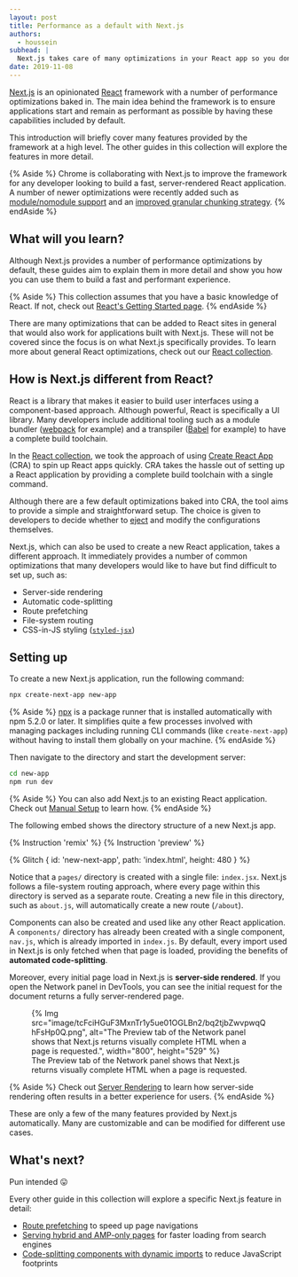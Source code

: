 ```yaml
---
layout: post
title: Performance as a default with Next.js
authors:
  - houssein
subhead: |
  Next.js takes care of many optimizations in your React app so you don’t have to
date: 2019-11-08
---
```


[Next.js](https://nextjs.org/) is an opinionated [React](https://reactjs.org/)
framework with a number of performance optimizations baked in. The main idea
behind the framework is to ensure applications start and remain as performant
as possible by having these capabilities included by default.

This introduction will briefly cover many features provided by the framework
at a high level. The other guides in this collection will explore the features
in more detail.

{% Aside %}
  Chrome is collaborating with Next.js to improve the framework for any developer looking to
  build a fast, server-rendered React application. A number of newer optimizations were recently
  added such as [module/nomodule support](https://github.com/zeit/next.js/issues/7563) and an
  [improved granular chunking strategy](https://github.com/zeit/next.js/issues/7631).
{% endAside %}

## What will you learn?

Although Next.js provides a number of performance optimizations by default, these guides
aim to explain them in more detail and show you how you can use them to build a fast and
performant experience.

{% Aside %}
  This collection assumes that you have a basic knowledge of React. If not, check out
  [React's Getting Started page](https://reactjs.org/docs/getting-started.html).
{% endAside %}

There are many optimizations that can be added to React sites in general that would also
work for applications built with Next.js. These will not be covered since the focus is
on what Next.js specifically provides. To learn more about general React
optimizations, check out our [React collection][collection].

## How is Next.js different from React?

React is a library that makes it easier to build user interfaces using a component-based
approach. Although powerful, React is specifically a UI library. Many developers include
additional tooling such as a module bundler ([webpack](https://webpack.js.org/) for example)
and a transpiler ([Babel](https://babeljs.io/) for example) to have a complete build toolchain.

In the [React collection][collection], we took the approach of using [Create React App](https://create-react-app.dev/)
(CRA) to spin up React apps quickly. CRA takes the hassle out of setting up a React application
by providing a complete build toolchain with a single command.

Although there are a few default optimizations baked into CRA, the tool aims to provide a
simple and straightforward setup. The choice is given to developers to decide whether
to [eject](https://create-react-app.dev/docs/available-scripts#npm-run-eject) and
modify the configurations themselves.

Next.js, which can also be used to create a new React application, takes a different approach.
It immediately provides a number of common optimizations that many developers would like to have
but find difficult to set up, such as:

* Server-side rendering
* Automatic code-splitting
* Route prefetching
* File-system routing
* CSS-in-JS styling ([`styled-jsx`](https://github.com/zeit/styled-jsx))

## Setting up

To create a new Next.js application, run the following command:

```bash
npx create-next-app new-app
```

{% Aside %}
  [npx](https://medium.com/@maybekatz/introducing-npx-an-npm-package-runner-55f7d4bd282b)
  is a package runner that is installed automatically with npm 5.2.0 or later. It simplifies
  quite a few processes involved with managing packages including running CLI commands
  (like `create-next-app`) without having to install them globally on your machine.
{% endAside %}

Then navigate to the directory and start the development server:

```bash
cd new-app
npm run dev
```

{% Aside %}
  You can also add Next.js to an existing React application.
  Check out [Manual Setup](https://nextjs.org/docs#manual-setup) to learn how.
{% endAside %}

The following embed shows the directory structure of a new Next.js app.

{% Instruction 'remix' %}
{% Instruction 'preview' %}

{% Glitch {
  id: 'new-next-app',
  path: 'index.html',
  height: 480
} %}

Notice that a `pages/` directory is created with a single file: `index.jsx`. Next.js follows
a file-system routing approach, where every page within this directory is served as a separate
route. Creating a new file in this directory, such as `about.js`, will automatically create a
new route (`/about`).

Components can also be created and used like any other React application. A `components/`
directory has already been created with a single component, `nav.js`, which is already
imported in `index.js`. By default, every import used in Next.js is only fetched when that
page is loaded, providing the benefits of **automated code-splitting**.

Moreover, every initial page load in Next.js is **server-side rendered**. If you open
the Network panel in DevTools, you can see the initial request for the document returns
a fully server-rendered page.

<figure>
  {% Img src="image/tcFciHGuF3MxnTr1y5ue01OGLBn2/bq2tjbZwvpwqQhFsHp0Q.png", alt="The Preview tab of the Network panel shows that Next.js returns visually complete HTML when a page is requested.", width="800", height="529" %}
  <figcaption>
    The Preview tab of the Network panel shows that Next.js returns visually complete
    HTML when a page is requested.
  </figcaption>
</figure>

{% Aside %}
  Check out [Server Rendering](/rendering-on-the-web/#server-rendering)
  to learn how server-side rendering often results in a better experience for users.
{% endAside %}

These are only a few of the many features provided by Next.js automatically. Many
are customizable and can be modified for different use cases.

## What's next?

Pun intended 😛

Every other guide in this collection will explore a specific Next.js feature in detail:

* [Route prefetching](/route-prefetching-in-nextjs/) to speed up page navigations
* [Serving hybrid and AMP-only pages][amp] for faster loading from search engines
* [Code-splitting components with dynamic imports](/code-splitting-with-dynamic-imports-in-nextjs/)
  to reduce JavaScript footprints

[collection]: /react
[cra]: https://create-react-app.dev/
[ssr]: /rendering-on-the-web/#server-rendering
[amp]: /how-amp-can-guarantee-fastness-in-your-nextjs-app
